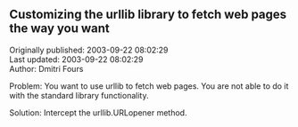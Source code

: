 ## Customizing the urllib library to fetch web pages the way you want  
Originally published: 2003-09-22 08:02:29  
Last updated: 2003-09-22 08:02:29  
Author: Dmitri Fours  
  
Problem:
You want to use urllib to fetch web pages.
You are not able to do it with the standard library functionality.

Solution:
Intercept the urllib.URLopener method.